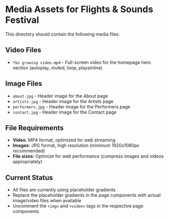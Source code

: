 # Media Assets for Flights & Sounds Festival

This directory should contain the following media files:

## Video Files
- `f&s growing video.mp4` - Full-screen video for the homepage hero section (autoplay, muted, loop, playsInline)

## Image Files
- `about.jpg` - Header image for the About page
- `artists.jpg` - Header image for the Artists page  
- `performers.jpg` - Header image for the Performers page
- `contact.jpg` - Header image for the Contact page

## File Requirements
- **Video**: MP4 format, optimized for web streaming
- **Images**: JPG format, high resolution (minimum 1920x1080px recommended)
- **File sizes**: Optimize for web performance (compress images and videos appropriately)

## Current Status
- All files are currently using placeholder gradients
- Replace the placeholder gradients in the page components with actual image/video files when available
- Uncomment the `<img>` and `<video>` tags in the respective page components 